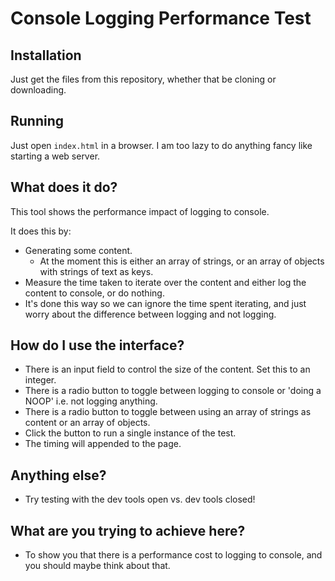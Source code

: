 # Console Logging Performance Test

## Installation

Just get the files from this repository, whether that be cloning or downloading.

## Running

Just open `index.html` in a browser. I am too lazy to do anything fancy like starting a web server.

## What does it do?

This tool shows the performance impact of logging to console.

It does this by:
* Generating some content.
  * At the moment this is either an array of strings, or an array of objects with strings of text as keys.
* Measure the time taken to iterate over the content and either log the content to console, or do nothing.
* It's done this way so we can ignore the time spent iterating, and just worry about the difference between logging and not logging.

## How do I use the interface?

* There is an input field to control the size of the content. Set this to an integer.
* There is a radio button to toggle between logging to console or 'doing a NOOP' i.e. not logging anything.
* There is a radio button to toggle between using an array of strings as content or an array of objects.
* Click the button to run a single instance of the test.
* The timing will appended to the page.


## Anything else?

* Try testing with the dev tools open vs. dev tools closed!

## What are you trying to achieve here?

* To show you that there is a performance cost to logging to console, and you should maybe think about that.

